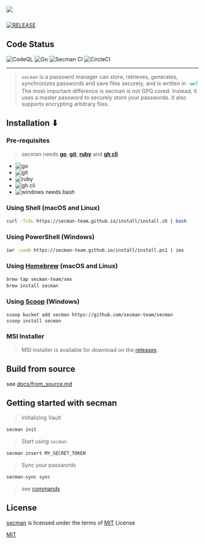 # [<img src="https://github.com/secman-team/secman/blob/main/.github/assets/secman.svg" width="300" align="center">][smUrl]

[![RELEASE](https://img.shields.io/github/v/release/secman-team/secman?style=flat)](https://github.com/secman-team/secman/releases/latest)

## Code Status

![CodeQL](https://img.shields.io/github/workflow/status/secman-team/secman/CodeQL?color=blue&label=CodeQL%20Build&logo=github)
![Go](https://img.shields.io/github/workflow/status/secman-team/secman/Go%20CI?color=blue&label=Go%20Build&logo=go)
![Secman CI](https://img.shields.io/github/workflow/status/secman-team/secman/Secman%20CI?color=blue&label=Secman%20CI&logo=github-actions&logoColor=white)
![CircleCI](https://circleci.com/gh/secman-team/secman.svg?style=svg)

---

> `secman` is a passowrd manager can store, retrieves, generates, synchronizes passwords and save files securely, and is written in [<img src=".github/assets/go.svg" width="23" align="center">][smUrl]! The most important difference is secman is not GPG cored. Instead, it uses a master password to securely store your passwords. It also supports encrypting arbitrary files.

## Installation ⬇

### Pre-requisites

> secman needs [**go**][goUrl], [**git**](https://git-scm.com), [**ruby**](https://www.ruby-lang.org) and [**gh cli**](https://cli.github.com)

- ![go](https://img.shields.io/static/v1?label=%20&message=v1.11%20and%20above&color=9cf&logo=go)
- ![git](https://img.shields.io/static/v1?label=%20&message=git&color=9cf&logo=git)
- ![ruby](https://img.shields.io/static/v1?label=%20&message=ruby&color=9cf&logo=ruby&logoColor=red)
- ![gh cli](https://img.shields.io/static/v1?label=%20&message=gh%20cli&color=9cf&logo=github&logoColor=black)
- ![windows needs bash](https://img.shields.io/static/v1?label=%20&message=windows%20needs%20bash&color=9cf&logo=gnu-bash&logoColor=black)

### Using Shell (macOS and Linux)

```sh
curl -fsSL https://secman-team.github.io/install/install.sh | bash
```

### Using PowerShell (Windows)

```sh
iwr -useb https://secman-team.github.io/install/install.ps1 | iex
```

### Using [Homebrew](https://brew.sh) (macOS and Linux)

```sh
brew tap secman-team/smx
brew install secman
```

### Using [Scoop](https://scoop.sh) (Windows)

```pwsh
scoop bucket add secman https://github.com/secman-team/secman
scoop install secman
```

### MSI Installer

> MSI installer is available for download on the [releases](https://github.com/secman-team/secman/releases/latest).

## Build from source

see [docs/from_source.md](https://github.com/secman-team/secman/blob/main/docs/from_source.md)

## Getting started with secman

> Initializing Vault

```sh
secman init
```

> Start using `secman`

```sh
secman insert MY_SECRET_TOKEN
```

> Sync your passwords

```sh
secman-sync sync
```

> see [commands](https://github.com/secman-team/secman/blob/main/docs/commands.md)

## License

[secman][smUrl] is licensed under the terms of [MIT][mitUrl] License

[MIT][mitUrl]

[goUrl]: https://goland.org
[smUrl]: https://secman.web.app
[mitUrl]: https://github.com/abdfnx/secman/blob/main/LICENSE
